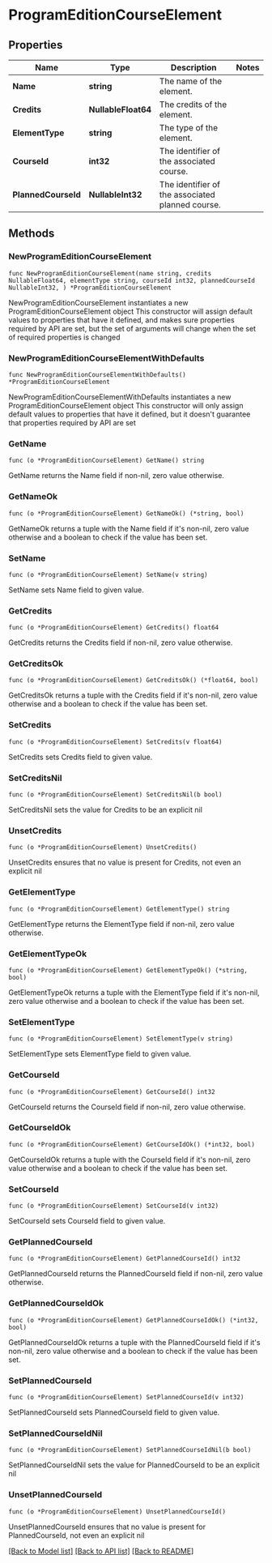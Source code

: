 # ProgramEditionCourseElement

## Properties

Name | Type | Description | Notes
------------ | ------------- | ------------- | -------------
**Name** | **string** | The name of the element. | 
**Credits** | **NullableFloat64** | The credits of the element. | 
**ElementType** | **string** | The type of the element. | 
**CourseId** | **int32** | The identifier of the associated course. | 
**PlannedCourseId** | **NullableInt32** | The identifier of the associated planned course. | 

## Methods

### NewProgramEditionCourseElement

`func NewProgramEditionCourseElement(name string, credits NullableFloat64, elementType string, courseId int32, plannedCourseId NullableInt32, ) *ProgramEditionCourseElement`

NewProgramEditionCourseElement instantiates a new ProgramEditionCourseElement object
This constructor will assign default values to properties that have it defined,
and makes sure properties required by API are set, but the set of arguments
will change when the set of required properties is changed

### NewProgramEditionCourseElementWithDefaults

`func NewProgramEditionCourseElementWithDefaults() *ProgramEditionCourseElement`

NewProgramEditionCourseElementWithDefaults instantiates a new ProgramEditionCourseElement object
This constructor will only assign default values to properties that have it defined,
but it doesn't guarantee that properties required by API are set

### GetName

`func (o *ProgramEditionCourseElement) GetName() string`

GetName returns the Name field if non-nil, zero value otherwise.

### GetNameOk

`func (o *ProgramEditionCourseElement) GetNameOk() (*string, bool)`

GetNameOk returns a tuple with the Name field if it's non-nil, zero value otherwise
and a boolean to check if the value has been set.

### SetName

`func (o *ProgramEditionCourseElement) SetName(v string)`

SetName sets Name field to given value.


### GetCredits

`func (o *ProgramEditionCourseElement) GetCredits() float64`

GetCredits returns the Credits field if non-nil, zero value otherwise.

### GetCreditsOk

`func (o *ProgramEditionCourseElement) GetCreditsOk() (*float64, bool)`

GetCreditsOk returns a tuple with the Credits field if it's non-nil, zero value otherwise
and a boolean to check if the value has been set.

### SetCredits

`func (o *ProgramEditionCourseElement) SetCredits(v float64)`

SetCredits sets Credits field to given value.


### SetCreditsNil

`func (o *ProgramEditionCourseElement) SetCreditsNil(b bool)`

 SetCreditsNil sets the value for Credits to be an explicit nil

### UnsetCredits
`func (o *ProgramEditionCourseElement) UnsetCredits()`

UnsetCredits ensures that no value is present for Credits, not even an explicit nil
### GetElementType

`func (o *ProgramEditionCourseElement) GetElementType() string`

GetElementType returns the ElementType field if non-nil, zero value otherwise.

### GetElementTypeOk

`func (o *ProgramEditionCourseElement) GetElementTypeOk() (*string, bool)`

GetElementTypeOk returns a tuple with the ElementType field if it's non-nil, zero value otherwise
and a boolean to check if the value has been set.

### SetElementType

`func (o *ProgramEditionCourseElement) SetElementType(v string)`

SetElementType sets ElementType field to given value.


### GetCourseId

`func (o *ProgramEditionCourseElement) GetCourseId() int32`

GetCourseId returns the CourseId field if non-nil, zero value otherwise.

### GetCourseIdOk

`func (o *ProgramEditionCourseElement) GetCourseIdOk() (*int32, bool)`

GetCourseIdOk returns a tuple with the CourseId field if it's non-nil, zero value otherwise
and a boolean to check if the value has been set.

### SetCourseId

`func (o *ProgramEditionCourseElement) SetCourseId(v int32)`

SetCourseId sets CourseId field to given value.


### GetPlannedCourseId

`func (o *ProgramEditionCourseElement) GetPlannedCourseId() int32`

GetPlannedCourseId returns the PlannedCourseId field if non-nil, zero value otherwise.

### GetPlannedCourseIdOk

`func (o *ProgramEditionCourseElement) GetPlannedCourseIdOk() (*int32, bool)`

GetPlannedCourseIdOk returns a tuple with the PlannedCourseId field if it's non-nil, zero value otherwise
and a boolean to check if the value has been set.

### SetPlannedCourseId

`func (o *ProgramEditionCourseElement) SetPlannedCourseId(v int32)`

SetPlannedCourseId sets PlannedCourseId field to given value.


### SetPlannedCourseIdNil

`func (o *ProgramEditionCourseElement) SetPlannedCourseIdNil(b bool)`

 SetPlannedCourseIdNil sets the value for PlannedCourseId to be an explicit nil

### UnsetPlannedCourseId
`func (o *ProgramEditionCourseElement) UnsetPlannedCourseId()`

UnsetPlannedCourseId ensures that no value is present for PlannedCourseId, not even an explicit nil

[[Back to Model list]](../README.md#documentation-for-models) [[Back to API list]](../README.md#documentation-for-api-endpoints) [[Back to README]](../README.md)


